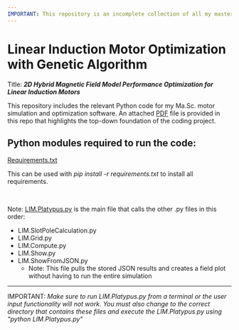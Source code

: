 ```yaml
---
IMPORTANT: This repository is an incomplete collection of all my masters documents and code which has untested functionality
---
```


# Linear Induction Motor Optimization with Genetic Algorithm
Title: **_2D Hybrid Magnetic Field Model Performance Optimization for Linear Induction Motors_**

This repository includes the relevant Python code for my Ma.Sc. motor simulation and optimization software.
An attached [PDF](https://github.com/MichaelThamm/Masters/blob/main/ProjectExplanation_GitHub.pdf) file is provided in this repo that highlights the top-down foundation of the coding project.

## Python modules required to run the code:

[Requirements.txt](https://github.com/MichaelThamm/Masters/blob/main/requirements.txt)

This can be used with *pip install -r requirements.txt* to install all requirements.

<p>&nbsp;</p>

Note: [LIM.Platypus.py](https://github.com/MichaelThamm/Masters/blob/main/LIM/Platypus.py) is the main file that calls the other .py files in this order:

* LIM.SlotPoleCalculation.py
* LIM.Grid.py
* LIM.Compute.py
* LIM.Show.py
* LIM.ShowFromJSON.py
  *  Note: This file pulls the stored JSON results and creates a field plot without having to run the entire simulation

---
IMPORTANT: _Make sure to run LIM.Platypus.py from a terminal or the user input functionality will not work. You must also change to the correct directory that contains these files and execute the LIM.Platypus.py using "python LIM.Platypus.py"_
